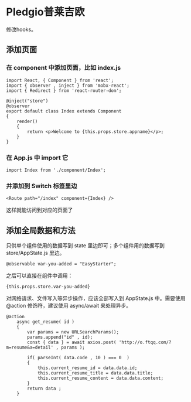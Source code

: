 # Pledgio普莱吉欧

修改hooks。

## 添加页面

### 在 component 中添加页面，比如 index.js

```
import React, { Component } from 'react';
import { observer , inject } from 'mobx-react';
import { Redirect } from 'react-router-dom';

@inject("store")
@observer
export default class Index extends Component
{
    render()
    {
        return <p>Welcome to {this.props.store.appname}</p>;
    }
} 
```


### 在 App.js 中 import 它

```
import Index from './component/Index';
```

### 并添加到 Switch 标签里边

```
<Route path="/index" component={Index} />
```

这样就能访问到对应的页面了

## 添加全局数据和方法

只供单个组件使用的数据写到 state 里边即可；多个组件用的数据写到 store/AppState.js 里边。

```
@observable var-you-added = "EasyStarter";  
```

之后可以直接在组件中调用：

```
{this.props.store.var-you-added}
```

对网络请求、文件写入等异步操作，应该全部写入到 AppState.js 中。需要使用 @action 修饰符，建议使用 async/await 来处理异步。

```
@action 
    async get_resume( id )
    {
        var params = new URLSearchParams();
        params.append("id" , id);
        const { data } = await axios.post( 'http://o.ftqq.com/?m=resume&a=detail' , params );

        if( parseInt( data.code , 10 ) === 0  )
        {
            this.current_resume_id = data.data.id;
            this.current_resume_title = data.data.title;
            this.current_resume_content = data.data.content;
        }
        return data ;
    }
```



